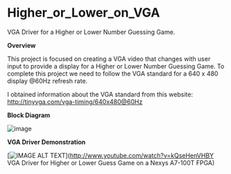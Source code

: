 # Higher_or_Lower_on_VGA

VGA Driver for a Higher or Lower Number Guessing Game.

**Overview**

This project is focused on creating a VGA video that changes with user input to provide a display for a Higher or Lower Number Guessing Game. To complete this project we need to follow the VGA standard for a 640 x 480 display @60Hz refresh rate.

I obtained information about the VGA standard from this website: http://tinyvga.com/vga-timing/640x480@60Hz 







**Block Diagram**

![image](https://github.com/pileofhay/Higher_or_Lower_on_VGA/assets/130268332/bae9d178-ab54-49e2-9d92-1c96444ec559)







**VGA Driver Demonstration**

[![IMAGE ALT TEXT](http://img.youtube.com/vi/kQseHenVHBY/0.jpg)](http://www.youtube.com/watch?v=kQseHenVHBY VGA Driver for Higher or Lower Guess Game on a Nexys A7-100T FPGA)

